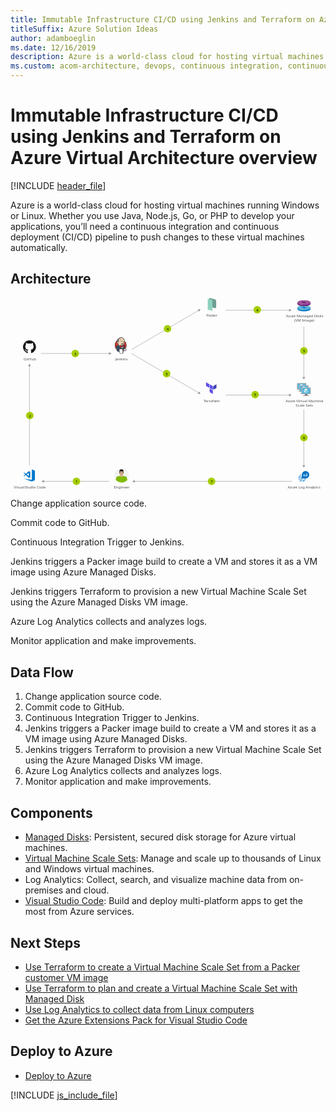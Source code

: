 ```yaml
---
title: Immutable Infrastructure CI/CD using Jenkins and Terraform on Azure Virtual Architecture overview
titleSuffix: Azure Solution Ideas
author: adamboeglin
ms.date: 12/16/2019
description: Azure is a world-class cloud for hosting virtual machines running Windows or Linux. Whether you use Java, Node.js, Go, or PHP to develop your applications, you’ll need a continuous integration and continuous deployment (CI/CD) pipeline to push changes to these virtual machines automatically.
ms.custom: acom-architecture, devops, continuous integration, continuous delivery, CI/CD, continuous deployment, devops, interactive-diagram, is-deployable, 'https://azure.microsoft.com/solutions/architecture/immutable-infrastructure-cicd-using-jenkins-and-terraform-on-azure-virtual-architecture-overview/'
---
```

# Immutable Infrastructure CI/CD using Jenkins and Terraform on Azure Virtual Architecture overview

[!INCLUDE [header_file](../header.md)]

Azure is a world-class cloud for hosting virtual machines running Windows or Linux. Whether you use Java, Node.js, Go, or PHP to develop your applications, you’ll need a continuous integration and continuous deployment (CI/CD) pipeline to push changes to these virtual machines automatically.

## Architecture

<svg class="architecture-diagram" aria-labelledby="immutable-infrastructure-cicd-using-jenkins-and-terraform-on-azure-virtual-architecture-overview" height="718.149" viewbox="0 0 1180 718.149"  xmlns="http://www.w3.org/2000/svg">
    <path fill="#5c4ee5" d="M744.517 336.76l-12.027-6.842v-13.686l12.027 6.843v13.685zM758.061 344.357l-12.027-6.843v-13.686l12.027 6.843v13.686zM758.061 360.042l-12.027-6.842v-13.686l12.027 6.843v13.685z"/>
    <path fill="#4040b2" d="M771.478 323.828l-12.027 6.843v13.686l12.027-6.843v-13.686z"/>
    <path d="M765.213 38.123l-20.55-5.257V0l20.374 5.212a7.339 7.339 0 015.52 7.11v21.651a4.283 4.283 0 01-5.344 4.15z" fill="#6c9e91"/>
    <path fill="#8ed1bf" d="M756.462 48.493l-17.56-4.661V3.17l17.56 4.661v40.662z"/>
    <path d="M1095.669 344.207h-9.435c1.134 4-.389 4.577-7.061 4.577v2.1h22.687v-2.1c-6.672 0-7.326-.572-6.191-4.577" fill="#7a7a7a"/>
    <path d="M1105.769 318.853h-30.716a1.962 1.962 0 00-1.886 1.976v21.42a1.952 1.952 0 001.886 1.959h30.716a2.144 2.144 0 002.1-1.959v-21.42a2.152 2.152 0 00-2.1-1.976" fill="#a0a1a2"/>
    <path d="M1105.791 318.855h-30.739a1.962 1.962 0 00-1.886 1.976v21.419a1.952 1.952 0 001.886 1.96h.731z" fill="#fff" opacity=".2" style="isolation:isolate"/>
    <path fill="#56b5db" d="M1105.157 321.524v20.014h-29.36v-20.014h29.36z"/>
    <path fill="#59b4d9" d="M1075.797 341.538h.04v-20.014l26.843-.04h.001l-26.884.04v20.014z"/>
    <path fill="#a0a1a2" d="M1079.173 348.783h22.687v2.096h-22.687z"/>
    <g fill="#fff">
        <path d="M1090 330.752a.193.193 0 01-.093-.026l-6.118-3.532a.188.188 0 01-.092-.161.185.185 0 01.092-.16l6.081-3.509a.186.186 0 01.183 0l6.12 3.533a.186.186 0 010 .32l-6.079 3.508a.187.187 0 01-.094.026"/>
        <path d="M1089.122 339.336a.175.175 0 01-.093-.025l-6.1-3.52a.181.181 0 01-.095-.161v-7.064a.188.188 0 01.281-.161l6.1 3.519a.194.194 0 01.09.162v7.064a.189.189 0 01-.09.161.2.2 0 01-.092.025" opacity=".7" style="isolation:isolate"/>
        <path d="M1090.849 339.336a.2.2 0 01-.1-.025.188.188 0 01-.09-.161v-7.02a.192.192 0 01.09-.161l6.1-3.519a.181.181 0 01.183 0 .183.183 0 01.094.16v7.019a.182.182 0 01-.094.161l-6.1 3.52a.164.164 0 01-.09.025" opacity=".4" style="isolation:isolate"/>
    </g>
    <path d="M1103.976 352.513h-9.435c1.134 4-.389 4.577-7.061 4.577v2.1h22.687v-2.1c-6.672 0-7.326-.572-6.191-4.577" fill="#7a7a7a"/>
    <path d="M1114.076 327.16h-30.716a1.962 1.962 0 00-1.886 1.976v21.42a1.952 1.952 0 001.886 1.959h30.716a2.144 2.144 0 002.1-1.959v-21.42a2.152 2.152 0 00-2.1-1.976" fill="#a0a1a2"/>
    <path d="M1114.1 327.162h-30.739a1.962 1.962 0 00-1.886 1.976v21.419a1.952 1.952 0 001.886 1.96h.731z" fill="#fff" opacity=".2" style="isolation:isolate"/>
    <path fill="#56b5db" d="M1113.464 329.83v20.015h-29.36V329.83h29.36z"/>
    <path fill="#59b4d9" d="M1084.104 349.845h.04v-20.014l26.842-.04h.002l-26.884.04v20.014z"/>
    <path fill="#a0a1a2" d="M1087.48 357.089h22.687v2.096h-22.687z"/>
    <g fill="#fff">
        <path d="M1098.308 339.059a.193.193 0 01-.093-.026l-6.115-3.533a.188.188 0 01-.092-.161.185.185 0 01.092-.16l6.081-3.509a.186.186 0 01.183 0l6.12 3.533a.186.186 0 010 .32l-6.079 3.508a.187.187 0 01-.094.026"/>
        <path d="M1097.429 347.643a.175.175 0 01-.093-.025l-6.1-3.52a.181.181 0 01-.095-.161v-7.064a.188.188 0 01.281-.161l6.1 3.519a.194.194 0 01.09.162v7.064a.189.189 0 01-.09.161.2.2 0 01-.092.025" opacity=".7" style="isolation:isolate"/>
        <path d="M1099.156 347.643a.2.2 0 01-.1-.025.188.188 0 01-.09-.161v-7.02a.192.192 0 01.09-.161l6.1-3.519a.181.181 0 01.183 0 .183.183 0 01.094.16v7.019a.182.182 0 01-.094.161l-6.1 3.52a.164.164 0 01-.09.025" opacity=".4" style="isolation:isolate"/>
    </g>
    <path d="M1112.283 360.82h-9.435c1.134 4-.389 4.577-7.061 4.577v2.1h22.687v-2.1c-6.672 0-7.326-.572-6.191-4.577" fill="#7a7a7a"/>
    <path d="M1122.383 335.467h-30.716a1.962 1.962 0 00-1.886 1.976v21.42a1.952 1.952 0 001.886 1.959h30.716a2.144 2.144 0 002.1-1.959v-21.42a2.152 2.152 0 00-2.1-1.976" fill="#a0a1a2"/>
    <path d="M1122.4 335.469h-30.739a1.962 1.962 0 00-1.886 1.976v21.419a1.952 1.952 0 001.886 1.96h.731z" fill="#fff" opacity=".2" style="isolation:isolate"/>
    <path fill="#56b5db" d="M1121.771 338.137v20.015h-29.361v-20.015h29.361z"/>
    <path fill="#59b4d9" d="M1092.41 358.152h.041v-20.014l26.842-.04h.002l-26.885.04v20.014z"/>
    <path fill="#a0a1a2" d="M1095.786 365.396h22.687v2.096h-22.687z"/>
    <g fill="#fff">
        <path d="M1106.615 347.366a.193.193 0 01-.093-.026l-6.118-3.532a.188.188 0 01-.092-.161.185.185 0 01.092-.16l6.081-3.509a.186.186 0 01.183 0l6.12 3.533a.186.186 0 010 .32l-6.079 3.508a.187.187 0 01-.094.026"/>
        <path d="M1105.736 355.95a.175.175 0 01-.093-.025l-6.1-3.52a.181.181 0 01-.095-.161v-7.064a.188.188 0 01.281-.161l6.1 3.519a.194.194 0 01.09.162v7.064a.189.189 0 01-.09.161.2.2 0 01-.092.025" opacity=".7" style="isolation:isolate"/>
        <path d="M1107.463 355.95a.2.2 0 01-.1-.025.188.188 0 01-.09-.161v-7.02a.192.192 0 01.09-.161l6.1-3.519a.181.181 0 01.183 0 .183.183 0 01.094.16v7.019a.182.182 0 01-.094.161l-6.1 3.52a.164.164 0 01-.09.025" opacity=".4" style="isolation:isolate"/>
    </g>
    <text fill="#525252" font-family="SegoeUI, Segoe UI" font-size="14" transform="translate(392.56 233.426)">
        Jenkins
    </text>
    <text fill="#525252" font-family="SegoeUI, Segoe UI" font-size="14" transform="translate(1030.716 390.635)">
        Azu<tspan letter-spacing="-.013em" x="23.283" y="0">r</tspan><tspan x="27.966" y="0">e Vi</tspan><tspan letter-spacing=".029em" x="51.208" y="0">r</tspan><tspan x="56.479" y="0">tual Machine</tspan><tspan x="37.598" y="16.8">Scale Sets</tspan>
    </text>
    <text fill="#525252" font-family="SegoeUI, Segoe UI" font-size="14" transform="translate(723.564 390.635)">
        <tspan letter-spacing="-.103em">T</tspan><tspan x="5.893" y="0">errafo</tspan><tspan letter-spacing="-.002em" x="42.656" y="0">r</tspan><tspan x="47.496" y="0">m</tspan>
    </text>
    <text fill="#525252" font-family="SegoeUI, Segoe UI" font-size="14" transform="translate(1032.046 73.193)">
        Azu<tspan letter-spacing="-.013em" x="23.283" y="0">r</tspan><tspan x="27.966" y="0">e Managed Disks</tspan><tspan x="30.765" y="16.8">(VM Image)</tspan>
    </text>
    <text fill="#525252" font-family="SegoeUI, Segoe UI" font-size="14" transform="translate(733.418 70.193)">
        <tspan letter-spacing="-.032em">P</tspan><tspan x="7.39" y="0">ac</tspan><tspan letter-spacing="-.02em" x="20.979" y="0">k</tspan><tspan x="27.658" y="0">er</tspan>
    </text>
    <text fill="#525252" font-family="SegoeUI, Segoe UI" font-size="14" transform="translate(49.186 233.426)">
        GitHub
    </text>
    <text fill="#525252" font-family="SegoeUI, Segoe UI" font-size="14" transform="translate(387.493 713.645)">
        Engineer
    </text>
    <text fill="#525252" font-family="SegoeUI, Segoe UI" font-size="14" transform="translate(1038.441 713.645)">
        Azu<tspan letter-spacing="-.013em" x="23.283" y="0">r</tspan><tspan x="27.966" y="0">e Log Anal</tspan><tspan letter-spacing=".003em" x="93.461" y="0">y</tspan><tspan x="100.276" y="0">tics</tspan>
    </text>
    <path fill="none" stroke="#969696" stroke-miterlimit="10" stroke-width="1.5" d="M71.103 254.119v373.516"/>
    <path fill="#969696" d="M65.867 255.651l5.236-9.067 5.235 9.067H65.867z"/>
    <path fill="none" stroke="#969696" stroke-miterlimit="10" stroke-width="1.5" d="M1098.851 628.135V417.829"/>
    <path fill="#969696" d="M1104.086 626.603l-5.235 9.067-5.236-9.067h10.471z"/>
    <g>
        <path fill="none" stroke="#969696" stroke-miterlimit="10" stroke-width="1.5" d="M1098.851 298.464V107.158"/>
        <path fill="#969696" d="M1104.086 296.932l-5.235 9.067-5.236-9.067h10.471z"/>
    </g>
    <g>
        <path fill="none" stroke="#969696" stroke-miterlimit="10" stroke-width="1.5" d="M123.754 687.123h246.48"/>
        <path fill="#969696" d="M125.286 692.359l-9.067-5.236 9.067-5.235v10.471z"/>
    </g>
    <g>
        <path fill="none" stroke="#969696" stroke-miterlimit="10" stroke-width="1.5" d="M370.734 208.311h-256.48"/>
        <path fill="#969696" d="M369.202 203.075l9.067 5.236-9.067 5.236v-10.472z"/>
    </g>
    <g>
        <path fill="none" stroke="#969696" stroke-miterlimit="10" stroke-width="1.5" d="M705.311 355.85L453.099 208.311"/>
        <path fill="#969696" d="M706.632 350.557l5.183 9.097-10.47-.059 5.287-9.038z"/>
    </g>
    <g>
        <path fill="none" stroke="#969696" stroke-miterlimit="10" stroke-width="1.5" d="M705.311 46.445L453.099 193.983"/>
        <path fill="#969696" d="M701.345 42.699l10.47-.059-5.183 9.098-5.287-9.039z"/>
    </g>
    <g>
        <path fill="none" stroke="#969696" stroke-miterlimit="10" stroke-width="1.5" d="M1044.937 46.207H806.212"/>
        <path fill="#969696" d="M1043.405 40.971l9.067 5.236-9.067 5.236V40.971z"/>
    </g>
    <g>
        <path fill="none" stroke="#969696" stroke-miterlimit="10" stroke-width="1.5" d="M1044.937 364.156H806.212"/>
        <path fill="#969696" d="M1043.405 358.921l9.067 5.235-9.067 5.236v-10.471z"/>
    </g>
    <g>
        <path fill="none" stroke="#969696" stroke-miterlimit="10" stroke-width="1.5" d="M463.682 687.123h590.824"/>
        <path fill="#969696" d="M465.213 692.359l-9.066-5.236 9.066-5.235v10.471z"/>
    </g>
    <a class="architecture-tooltip-trigger" href="#">
        <circle cx="246.994" cy="687.123" fill="#a5ce00" r="14"/>
        <text font-family="SegoeUI, Segoe UI" font-size="14" transform="translate(243.411 693.176)">
            1
        </text>
    </a>
    <a class="architecture-tooltip-trigger" href="#">
        <circle cx="753.094" cy="687.123" fill="#a5ce00" r="14"/>
        <text font-family="SegoeUI, Segoe UI" font-size="14" transform="translate(749.511 693.176)">
            7
        </text>
    </a>
    <a class="architecture-tooltip-trigger" href="#">
        <circle cx="1099.018" cy="523.599" fill="#a5ce00" r="14"/>
        <text font-family="SegoeUI, Segoe UI" font-size="14" transform="translate(1095.434 529.651)">
            6
        </text>
    </a>
    <a class="architecture-tooltip-trigger" href="#">
        <circle cx="916.339" cy="362.517" fill="#a5ce00" r="14"/>
        <text font-family="SegoeUI, Segoe UI" font-size="14" transform="translate(912.755 368.569)">
            5
        </text>
    </a>
    <a class="architecture-tooltip-trigger" href="#">
        <circle cx="584.722" cy="284.111" fill="#a5ce00" r="14"/>
        <text font-family="SegoeUI, Segoe UI" font-size="14" transform="translate(581.139 290.163)">
            5
        </text>
    </a>
    <a class="architecture-tooltip-trigger" href="#">
        <circle cx="1099.018" cy="198.517" fill="#a5ce00" r="14"/>
        <text font-family="SegoeUI, Segoe UI" font-size="14" transform="translate(1095.434 204.569)">
            5
        </text>
    </a>
    <a class="architecture-tooltip-trigger" href="#">
        <circle cx="924.339" cy="44.517" fill="#a5ce00" r="14"/>
        <text font-family="SegoeUI, Segoe UI" font-size="14" transform="translate(920.755 50.569)">
            4
        </text>
    </a>
    <a class="architecture-tooltip-trigger" href="#">
        <circle cx="588.222" cy="115.619" fill="#a5ce00" r="14"/>
        <text font-family="SegoeUI, Segoe UI" font-size="14" transform="translate(584.638 121.671)">
            4
        </text>
    </a>
    <a class="architecture-tooltip-trigger" href="#">
        <circle cx="72.367" cy="440.877" fill="#a5ce00" r="14"/>
        <text font-family="SegoeUI, Segoe UI" font-size="14" transform="translate(68.784 446.93)">
            2
        </text>
    </a>
    <a class="architecture-tooltip-trigger" href="#">
        <circle cx="242.494" cy="208.311" fill="#a5ce00" r="14"/>
        <text font-family="SegoeUI, Segoe UI" font-size="14" transform="translate(238.911 214.364)">
            3
        </text>
    </a>
    <text fill="#525252" font-family="SegoeUI, Segoe UI" font-size="14" transform="translate(13.071 713.645)">
        Visual <tspan letter-spacing="-.032em" x="40.298" y="0">S</tspan><tspan x="47.284" y="0">tudio Code</tspan>
    </text>
    <g fill="#007acd">
        <path d="M79.952 642.27v39.141l-31.125-4.434 31.125 10.659 11.559-4.776v-35.617l-11.559-4.973z"/>
        <path d="M51.186 668.712l6.433-4.824 10.6 10.335L74 671.835v-20.366l-5.78-2.487-10.55 10.286-6.484-4.775-2.359.824 6.448 6.285-6.448 6.285zm17.036-12.774v11.1l-7.469-5.5z"/>
    </g>
    <g fill="#181616">
        <path d="M71.1 159.025a24.322 24.322 0 00-7.688 47.4c1.215.225 1.662-.528 1.662-1.17 0-.58-.022-2.5-.033-4.528-6.766 1.471-8.193-2.869-8.193-2.869-1.106-2.811-2.7-3.558-2.7-3.558-2.207-1.509.166-1.478.166-1.478a5.112 5.112 0 013.728 2.506c2.169 3.718 5.689 2.643 7.077 2.021a5.179 5.179 0 011.544-3.252c-5.4-.615-11.08-2.7-11.08-12.019a9.412 9.412 0 012.506-6.528 8.738 8.738 0 01.236-6.436s2.042-.653 6.689 2.493a23.061 23.061 0 0112.18 0c4.642-3.146 6.681-2.493 6.681-2.493a8.729 8.729 0 01.239 6.436 9.393 9.393 0 012.5 6.528c0 9.341-5.689 11.4-11.1 12a5.813 5.813 0 011.649 4.5c0 3.254-.028 5.873-.028 6.674 0 .647.438 1.406 1.67 1.167a24.323 24.323 0 00-7.7-47.393z" fill-rule="evenodd"/>
        <path d="M55.994 193.942c-.053.121-.244.157-.417.074s-.275-.244-.218-.365.243-.159.419-.076.277.246.216.367zm-.3-.222M56.979 195.041c-.116.107-.343.057-.5-.112a.372.372 0 01-.071-.505c.12-.107.339-.057.5.112s.19.4.069.505zm-.232-.249M57.938 196.441c-.149.1-.393.007-.544-.21s-.149-.476 0-.58.391-.01.544.2.149.479 0 .585zm0 0M59.252 197.795c-.133.147-.417.107-.625-.093a.468.468 0 01-.138-.621c.135-.147.421-.106.63.093s.275.476.133.621zm0 0M61.064 198.58c-.059.19-.332.277-.608.2s-.455-.306-.4-.5.332-.282.609-.2.455.3.4.5zm0 0M63.054 198.726c.007.2-.227.367-.516.37s-.526-.156-.529-.353.228-.367.519-.372.526.156.526.355zm0 0M64.906 198.411c.035.2-.166.4-.453.45s-.544-.069-.58-.263.17-.4.451-.453.545.068.582.267zm0 0"/>
    </g>
    <g>
        <path d="M443.177 664.911a27.034 27.034 0 11-27-26.994 27.024 27.024 0 0127 26.994z" fill="#f2f2f2"/>
        <path d="M415.955 691.989a27.7 27.7 0 01-13.916-3.957v-1.445l-.076-1.369-.152-2.739-.233-5.017-.227-4.335v-.3l3.5-.227.757-.076 10.039-.688.305-.076h.151v20.231z" fill="#7fba00"/>
        <path fill="#7fba00" d="M402.191 677.311l-1.672-8.443 14.672-2.965 1.677 8.443-14.677 2.965z"/>
        <path d="M430.706 672.825v.227l-.226 4.411-.3 6.462-.159 2.436v1.824a26.758 26.758 0 01-13.838 3.805h-.226v-20.232h.151l.226.076 10.117.688.687.076z" fill="#7fba00"/>
        <path d="M431.086 687.5c-.3-1.218-.605-2.436-.908-3.578a215.77 215.77 0 00-1.982-6.84l-.074-.076a1.091 1.091 0 00-.151-.461 59.025 59.025 0 00-.682-2.505 4.724 4.724 0 01-.151-1.445 3.713 3.713 0 012.506-2.89 4.6 4.6 0 011.746-.076 3.581 3.581 0 012.588 2.505c.228.763.531 1.6.764 2.511.074.152.074.227.151.379.605 2.133 1.369 4.562 2.052 7.15a25.983 25.983 0 01-5.859 5.326z" fill="#7fba00"/>
        <path fill="#7fba00" d="M429.793 677.311l-14.602-2.965 1.677-8.443 14.672 2.965-1.747 8.443z"/>
        <path d="M437.63 681.413a7.148 7.148 0 01-.687.764 25.983 25.983 0 01-5.857 5.326c-.226.152-.38.227-.605.379-.151-.454-.3-.991-.462-1.521-.908-3.117-1.975-6.923-2.731-9.352a.281.281 0 00-.077-.233c-.308-1.06-.536-1.975-.687-2.505l.764-.227 3.419-.991 3.27-.915.839-.227a2.982 2.982 0 00.151.688c.151.53.38 1.212.608 1.9.535 1.973 1.291 4.485 2.055 6.914z" fill="#7fba00"/>
        <path d="M426.372 673.279a4.337 4.337 0 104.183-4.411 4.333 4.333 0 00-4.183 4.411zM404.7 674.27c-.3.681-.606 1.521-.909 2.429 0 .152-.076.227-.076.309-.076.076-.076.152-.076.3-.612 1.521-1.218 3.269-1.824 5.168-.461 1.445-.991 2.89-1.445 4.411a27.02 27.02 0 01-5.629-5.4c.757-2.436 1.6-4.644 2.278-6.544a4.834 4.834 0 01.151-.53c.309-.915.612-1.672.839-2.436a3.461 3.461 0 014.487-2.2 3.7 3.7 0 012.36 2.814 4.22 4.22 0 01-.156 1.679z" fill="#7fba00"/>
        <path d="M405.46 674.5a.278.278 0 00-.076.227c-.227.53-.454 1.218-.764 2.127-.681 2.209-1.748 5.4-2.657 8.368-.309.763-.537 1.521-.763 2.284-.3-.233-.53-.385-.833-.612a27.02 27.02 0 01-5.629-5.4c-.152-.233-.3-.461-.461-.688 1.142-3.647 2.436-7.377 2.89-8.9a.278.278 0 00.076-.227l.763.3 3.344 1.142 3.345 1.142z" fill="#7fba00"/>
        <path d="M405.611 672.749a4.317 4.317 0 11-4.714-3.881 4.339 4.339 0 014.714 3.881z" fill="#7fba00"/>
        <path d="M415.575 670.843c-2.815 0-5.1-1.748-5.1-4.563v-3.647h10.192v3.647c.002 2.82-2.278 4.563-5.092 4.563z" fill="#d8b195"/>
        <path d="M415.575 643.848c-4.563 0-7.838 4.87-7.989 10.953a1.1 1.1 0 01.152-.459c.536-1.6 3.124-.91 2.511.687a10.149 10.149 0 00-.833 2.967 8.025 8.025 0 00.152 1.9 1.256 1.256 0 01.984 1.3v2.662a7.7 7.7 0 002.512 1.672 3.917 3.917 0 005.017 0 7.411 7.411 0 002.588-1.749v-3.116a1.229 1.229 0 01.99-1.218v-2.359c0-.151-.151-.454 0-.151-.687-1.369 1.067-2.588 1.975-1.672-.001-6.319-2.204-11.417-8.059-11.417z" fill="#b8977c"/>
        <path d="M423.633 654.878c0 6.386-3.421 10.722-8.058 10.722s-7.989-4.337-7.989-10.722c0-6.316 3.351-11.41 7.989-11.41 5.855.001 8.058 5.094 8.058 11.41z" fill="#d8b195"/>
        <path d="M408.35 653.432h-1.067a.85.85 0 00-.757.91v3.193c0 .536.3.916.757.916h.764zM422.8 653.432h1.062a.85.85 0 01.762.91v3.193c0 .536-.3.916-.762.916h-.762z" fill="#d8b195"/>
        <path d="M412.149 655.181a.609.609 0 100-1.218.613.613 0 100 1.218zM419.222 655.258a.6.6 0 00.613-.608.734.734 0 00-.687-.61.652.652 0 00-.608.61.581.581 0 00.682.608z"/>
        <path d="M410.861 662.331h9.428c-1.141 2.277-2.813 3.647-4.714 3.647s-3.575-1.37-4.714-3.647z" fill="#d8b195"/>
        <path d="M417.247 658.374a.59.59 0 01-.613.531c-.074 0-.151.151-.377.308a.964.964 0 01-.682.305 1.144 1.144 0 01-.687-.305c-.152-.156-.3-.308-.38-.308a.587.587 0 01-.606-.531v-.074h3.345z" fill="#b8977c"/>
        <path d="M415.575 653.66v4.64H413.9c0-.151.152-.3.227-.38a2.111 2.111 0 00.606-1.369l.075-2.588c.003-.606.616-.303.767-.303z" fill="#e6ccb9"/>
        <path d="M423.784 650.316v6.917h-.684l-.377-8.286-2.285.3a40.435 40.435 0 01-9.579 0l-2.209-.3-.454 8.209h-.688v-6.84c0-4.108 2.814-7.453 6.317-7.453h3.649c3.497 0 6.31 3.345 6.31 7.453z"/>
        <path d="M421.507 656.171a1.317 1.317 0 01-1.218.759h-1.749a1.962 1.962 0 01-1.672-1.3 5.424 5.424 0 01-.308-1.672v-.303c.074-.151.156-.228.233-.38a1.826 1.826 0 011.136-.385h1.98a2.684 2.684 0 011.446.385 1.341 1.341 0 01.377.608v.074a10.935 10.935 0 01-.074 1.6v.151a4.008 4.008 0 01-.151.463zm.3-2.208v-.074a1.04 1.04 0 00-.38-.682c-.226-.31-1.067-.385-1.521-.385h-1.98a1.643 1.643 0 00-1.213.385 1.1 1.1 0 00-.308.605v.151a4.2 4.2 0 00.385 1.749 2.056 2.056 0 001.75 1.288 6.627 6.627 0 001.749 0 1.466 1.466 0 001.218-.605 2.2 2.2 0 00.3-.839v-.077a5.01 5.01 0 00.003-1.516zM414.357 655.635a1.968 1.968 0 01-1.672 1.3h-1.672c-.688-.077-.991-.228-1.218-.608a1.308 1.308 0 01-.227-.762 10.715 10.715 0 01-.076-1.6v-.074a.565.565 0 01.152-.3.408.408 0 01.227-.305 2.662 2.662 0 011.445-.385h1.975a1.68 1.68 0 011.142.385c.076.151.152.228.227.38v.3a5.581 5.581 0 01-.303 1.669zm.454-1.823a.781.781 0 00-.3-.605 1.646 1.646 0 00-1.218-.385h-1.975c-.454 0-1.294.074-1.521.385l-.3.3a.686.686 0 00-.076.38v.074a11.246 11.246 0 000 1.6 1.778 1.778 0 00.3.839 1.454 1.454 0 001.218.605 6.64 6.64 0 001.748 0 1.974 1.974 0 001.748-1.293 4.293 4.293 0 00.378-1.749z"/>
        <path d="M421.733 652.9a2.166 2.166 0 00-1.444-.3 21.9 21.9 0 00-2.285-.074c-.682.074-1.21.074-1.444.454a1.223 1.223 0 00-.3.536v-.077h-1.3v.077a3.627 3.627 0 00-.227-.536c-.3-.38-.833-.38-1.521-.454a22.55 22.55 0 00-2.278.074 2.163 2.163 0 00-1.445.3 2.019 2.019 0 00-.461.992c0 .074.537.074.537 0a1.153 1.153 0 01.3-.608 1.993 1.993 0 011.294-.308 9.825 9.825 0 012.127 0 1.551 1.551 0 011.142.308 1.141 1.141 0 01.227.531h1.9a1.133 1.133 0 01.233-.531 1.659 1.659 0 011.136-.308 9.867 9.867 0 012.131 0 2.019 2.019 0 011.3.308.937.937 0 01.3.608c0 .074.531 0 .531 0a2.015 2.015 0 00-.453-.992z"/>
        <path d="M415.65 662.482a11.794 11.794 0 01-2.662-.38c-.227 0-.3-.233-.3-.459.076-.151.3-.3.454-.228a10.864 10.864 0 004.942 0c.233-.074.459.077.459.228a.337.337 0 01-.3.459 11.23 11.23 0 01-2.593.38z" fill="#a71e22"/>
    </g>
    <g>
        <ellipse cx="1099.433" cy="41.6" fill="#0072c6" rx="24.727" ry="8.987"/>
        <path fill="#0072c6" d="M1074.706 36.927h49.485v5.097h-49.485z"/>
        <ellipse cx="1099.433" cy="36.927" fill="#59b4d9" rx="24.727" ry="8.987"/>
        <ellipse cx="1099.433" cy="36.378" fill="#0072c6" rx="7.775" ry="2.333"/>
        <path d="M1094.382 38.15l-13.724 4.625a44.11 44.11 0 0013.991 2.97l3.792-7.035s.011.19-4.059-.56zM1101 34.092l3.426-5.975s9.093.756 12.825 2.577l-12.051 4.118a25.761 25.761 0 00-4.2-.72z" fill="#6dbadb"/>
        <g>
            <ellipse cx="1099.433" cy="22.248" fill="#68217a" rx="24.727" ry="8.987"/>
            <path fill="#68217a" d="M1074.706 17.575h49.485v5.097h-49.485z"/>
            <ellipse cx="1099.433" cy="17.575" fill="#9b4f96" rx="24.727" ry="8.987"/>
            <ellipse cx="1099.433" cy="17.026" fill="#68217a" rx="7.775" ry="2.333"/>
            <path d="M1094.382 18.8l-13.724 4.625a44.11 44.11 0 0013.991 2.97l3.792-7.035s.011.192-4.059-.56zM1101 14.74l3.426-5.975s9.093.756 12.825 2.577L1105.2 15.46a25.761 25.761 0 00-4.2-.72z" fill="#a3669f"/>
        </g>
    </g>
    <path d="M1083.571 672.414h2.646v-2.646h-2.646zm0-7.938h2.646v-2.382a18.172 18.172 0 00-2.646 1.72zm3.969 15.877h2.646v-2.646h-2.646zm0 7.938h2.646v-2.646h-2.646zm0-11.908h2.646v-2.646h-2.646zm0 7.938h2.646v-2.646h-2.646zm-3.969-3.969h2.646v-2.646h-2.646zm0 3.969h2.646v-2.646h-2.646zm-3.969-7.938h2.646v-2.646h-2.648zm0 3.969h2.646v-2.646h-2.648zm0-7.938h2.646v-2.646h-2.648zm.265-3.969h2.382V665.8h-.662a18.172 18.172 0 00-1.72 2.645zm3.7 17.862a18.172 18.172 0 002.646 1.72v-2.382h-2.646zm0-17.862h2.646V665.8h-2.646zm19.846 15.877h.662a18.172 18.172 0 001.72-2.646h-2.382zm-3.969-3.969h2.646v-2.646h-2.646zm0 7.674a18.172 18.172 0 002.646-1.72v-.662h-2.646zm0-3.7h2.646v-2.646h-2.646zm-11.908-11.908h2.646v-2.646h-2.646zM1105.4 648.6a13.891 13.891 0 00-13.892 13.892v13.892h13.892a13.892 13.892 0 000-27.785zm-4.631 19.846h-2.646v-7.938h2.646zm5.292 0h-2.646v-5.292h2.646zm5.292 0h-2.646v-10.585h2.646zm-7.938 11.908h2.646v-2.646h-2.646zm-15.877-15.877h2.646v-2.647h-2.646zm7.938 19.846h2.646v-2.646h-2.646zm-3.969 0h2.646v-2.646h-2.646zm0-3.969h2.646v-2.646h-2.646zm3.969 7.938h2.646v-2.646h-2.646z" fill="#0072c6"/>
    <g>
        <path d="M434.076 177.635a21.4 21.4 0 11-21.391-21.88 21.639 21.639 0 0121.391 21.88" fill="#d33833"/>
        <path d="M392.166 183.054s-1.549-22.817 19.476-23.469l-1.467-2.445-11.408 3.83-3.26 3.748-2.852 5.46-1.63 6.356.489 4.237" fill="#ef3d3a"/>
        <path d="M398.034 162.709a21.4 21.4 0 00-6.075 15.008 21.4 21.4 0 006.075 15.006 20.419 20.419 0 0014.65 6.208 20.419 20.419 0 0014.651-6.208 21.4 21.4 0 006.076-15.006 21.4 21.4 0 00-6.076-15.008 20.424 20.424 0 00-14.651-6.208 20.424 20.424 0 00-14.65 6.208zm-.95 30.943a22.73 22.73 0 01-6.454-15.935 22.73 22.73 0 016.454-15.936 21.751 21.751 0 0115.6-6.608 21.749 21.749 0 0115.6 6.608 22.728 22.728 0 016.455 15.936 22.726 22.726 0 01-6.455 15.935 21.754 21.754 0 01-15.6 6.609 21.755 21.755 0 01-15.6-6.609" fill="#231f20"/>
        <path d="M421.69 177.756l-3.26.489-4.4.489-2.852.081-2.77-.081-2.119-.652-1.874-2.037-1.467-4.156-.326-.9-1.956-.652-1.141-1.874-.815-2.689.9-2.363 2.119-.733 1.711.815.815 1.793.978-.163.326-.407-.326-1.874-.082-2.363.489-3.259-.019-1.862 1.486-2.375 2.608-1.874 4.563-1.956 5.052.733 4.4 3.178 2.037 3.259 1.3 2.363.326 5.867-.978 5.052-1.793 4.482-1.711 2.363" fill="#f0d6b7"/>
        <path d="M418.919 191.854l-11.653.489v1.957l.978 6.845-.489.571-8.149-2.771-.571-.978-.815-9.208-1.874-5.541-.408-1.3 6.519-4.482 2.037-.815 1.793 2.2 1.548 1.385 1.793.57.815.244.978 4.237.733.9 1.874-.652-1.3 2.526 7.09 3.341-.9.489" fill="#335061"/>
        <path d="M399.606 163.414l2.119-.733 1.711.815.815 1.793.978-.163.244-.978-.489-1.874.489-4.482-.408-2.445 1.467-1.711 3.178-2.526-.9-1.222-4.482 2.2-1.874 1.467-1.059 2.282-1.63 2.2-.489 2.608.326 2.771" fill="#6d6b6d"/>
        <path d="M402.947 155.754s1.222-3.015 6.112-4.482.244-1.06.244-1.06l-5.3 2.037-2.037 2.037-.9 1.63 1.874-.163M400.5 162.844s-1.711-5.7 4.808-6.519l-.244-.978-4.482 1.06-1.3 4.237.326 2.771.9-.57" fill="#dcd9d8"/>
        <path d="M403.11 170.422l1.067-1.034a.687.687 0 01.563.626c.081.571.326 5.7 3.83 8.475.32.253-2.607-.408-2.607-.408l-2.608-4.074M418.1 168.874s.19-2.47.855-2.28a.916.916 0 01.665.855s-1.615 1.045-1.52 1.425M424.867 159.829s-1.343.284-1.467 1.467 1.467.244 1.711.163M415.007 159.91s-1.793.244-1.793 1.385 2.037 1.06 2.608.571M403.925 165.207s-3.1-1.874-3.423-.081-1.06 3.1.489 4.971l-1.059-.326-.978-2.526-.326-2.445 1.874-1.956 2.119.163 1.222.978.081 1.222M405.391 160.073s1.385-7.171 8.393-8.556c5.77-1.14 8.8.244 9.942 1.548 0 0-5.134-6.111-10.023-4.237s-8.475 5.3-8.393 7.5a35.812 35.812 0 01.081 3.749M424.3 153.88s-2.363-.081-2.445 2.037a1.62 1.62 0 00.163.652s1.875-2.119 3.015-.978" fill="#f7e4cd"/>
        <path d="M413.949 156.79s-.407-3.252-3.18-1.361c-1.793 1.222-1.63 2.934-1.3 3.259s.237.983.485.532.166-1.917 1.063-2.325 2.366-.863 2.935-.105" fill="#f7e4cd"/>
        <path d="M406.288 178.816l-7.66 3.423s3.178 12.631 1.548 16.542l-1.141-.407-.081-4.808-2.118-9.127-.9-2.526 7.986-5.378 2.363 2.281M407.076 185.8l1.087 1.326v4.889h-1.3s-.163-3.423-.163-3.83.163-1.874.163-1.874M407.1 192.75l-3.667.163 1.06.733 2.607.407" fill="#49728b"/>
        <path d="M419.652 191.935l3.015-.081.733 7.5-3.1.407-.652-7.823" fill="#335061"/>
        <path d="M420.467 191.935l4.563-.244s1.874-4.726 1.874-4.971 1.63-6.845 1.63-6.845l-3.667-3.83-.733-.652-1.956 1.956v7.578l-1.711 7.008" fill="#335061"/>
        <path d="M422.5 191.365l-2.852.57.407 2.282c1.059.489 2.852-.815 2.852-.815M422.586 177.1l5.7 4.237.163-1.956-4.319-3.993-1.548 1.711" fill="#49728b"/>
        <path d="M409.931 207.989l-1.687-6.846-.839-5.051-.139-3.749 7.636-.406h4.751l-.432 8.557.733 6.6-.081 1.222-6.193.489-3.749-.815" fill="#fff"/>
        <path d="M418.593 191.854s-.407 8.475.815 14.5a15.568 15.568 0 01-6.03 1.956l6.845-.244.815-.489-.978-13.364-.244-2.852" fill="#dcd9d8"/>
        <path d="M423.539 198.7l3.178-.9 6.03-.326.9-2.771-1.63-4.808-1.874-.244-2.608.815-2.5 1.222-1.328-.244-1.035.407" fill="#fff"/>
        <path d="M423.482 197.069a11.933 11.933 0 012.445-.9l-.9-4.482 1.059-.407s.733 4.237.733 4.726c0 0 4.563.244 4.971.244a7.4 7.4 0 00.733-3.83l.9 2.608.081 1.467-1.3 1.956-1.467.326-2.445-.081-.815-1.059-2.852.407-.9.326" fill="#dcd9d8"/>
        <path d="M420.28 191.284l-1.793-4.563-1.874-2.689s.407-1.141.978-1.141h1.874l1.793.652-.163 3.015-.815 4.726" fill="#fff"/>
        <path d="M420.63 189.735s-2.282-4.4-2.282-5.052c0 0 .407-.978.978-.733s1.793.9 1.793.9v-1.55l-2.771-.571-1.874.244 3.178 7.5.652.082" fill="#dcd9d8"/>
        <path d="M410.664 178.98l-2.257-.245-2.119-.652v.733l1.035 1.142 3.26 1.467" fill="#fff"/>
        <path d="M407.022 179.224s2.526 1.06 3.341.815l.081.977-2.281-.488-1.385-.978.244-.326" fill="#dcd9d8"/>
        <path d="M423.531 183.168a15.484 15.484 0 01-3.726-.513 11.539 11.539 0 01.047-1.211 2.912 2.912 0 011.277-.268 2.221 2.221 0 00-1.418-.16 2.269 2.269 0 00-.235-.748c.777-.277 2.613-2.1 3.645-1.494.492.287.7 1.923.739 2.719a2.775 2.775 0 01-.329 1.676" fill="#d33833"/>
        <path d="M423.531 183.168a15.484 15.484 0 01-3.726-.513 11.539 11.539 0 01.047-1.211 2.912 2.912 0 011.277-.268 2.221 2.221 0 00-1.418-.16 2.269 2.269 0 00-.235-.748c.777-.277 2.613-2.1 3.645-1.494.492.287.7 1.923.739 2.719a2.775 2.775 0 01-.329 1.675z" fill="none" stroke="#d33833" stroke-width="2"/>
        <path d="M416.919 180.908c0 .1-.008.21-.012.316-.432.284-1.129.28-1.6.519a4.164 4.164 0 011.724.436l-.031.79a28.14 28.14 0 01-2.446 1.857 6.474 6.474 0 01-2.455.749c-.265-.062-.289-.391-.4-.7a10.026 10.026 0 01-.791-2.721c-.058-1.263-.185-3.379 1.176-3.119a12.158 12.158 0 013.225 1.18 3.327 3.327 0 001.608.7" fill="#d33833"/>
        <path d="M416.919 180.908c0 .1-.008.21-.012.316-.432.284-1.129.28-1.6.519a4.164 4.164 0 011.724.436l-.031.79a28.14 28.14 0 01-2.446 1.857 6.474 6.474 0 01-2.455.749c-.265-.062-.289-.391-.4-.7a10.026 10.026 0 01-.791-2.721c-.058-1.263-.185-3.379 1.176-3.119a12.158 12.158 0 013.225 1.18 3.327 3.327 0 001.61.693z" fill="none" stroke="#d33833" stroke-width="2"/>
        <path d="M417.7 182.415a4.665 4.665 0 01-.206-1.484c1.835-1.223 2.179 2.1.206 1.484" fill="#d33833"/>
        <path d="M417.7 182.415a4.665 4.665 0 01-.206-1.484c1.839-1.224 2.183 2.101.206 1.484z" fill="none" stroke="#d33833" stroke-width="2"/>
        <path d="M420.361 182.972s-.571-.815-.163-1.06.815 0 1.06-.407 0-.652.081-1.141.489-.571.9-.652 1.548-.244 1.711.163l-.489-1.467-.978-.326-3.1 1.793-.163.9v1.793M411.8 185.662q-.147-1.908-.317-3.812c-.172-1.9.456-1.566 2.1-1.566a4.334 4.334 0 011.639.489c.444.908-.743.706.512 1.391 1.06.578 2.931-.351 2.5-1.635-.24-.286-1.248-.089-1.61-.276l-1.91-.99c-.81-.42-2.682-1.033-3.546-.446-2.188 1.488.138 5.206.919 6.758" fill="#ef3d3a"/>
        <path d="M413.949 156.79c-2.221-.517-3.325.929-4 2.43-.6-.146-.362-.963-.21-1.38.4-1.093 2-2.549 3.309-2.351.563.085 1.326.6.9 1.3M424.771 159.319h.105a22.967 22.967 0 001.569 3.068c-.424.988-3.212 1.862-3.169.088.6-.264 1.644-.054 2.178-.39a6.047 6.047 0 01-.684-2.77M415.086 159.346a9.314 9.314 0 001.308 2.45c.3.3.9.659.6 1.485a1.883 1.883 0 01-.86.715c-1.058.312-3.524.065-2.689-1.255.875.041 2.052.568 2.706-.067-.5-.8-1.4-2.392-1.068-3.328M424.374 168.219c-1.593 1.024-3.37 2.137-5.981 1.878a1.771 1.771 0 01-.229-2.277c.282.485.1 1.377.891 1.511 1.481.254 3.206-.906 4.271-1.312.661-1.114-.057-1.524-.652-2.241-1.219-1.469-2.853-3.29-2.794-5.489.493-.357.535.545.606.709a20.1 20.1 0 003.407 4.669c.287.314.76.615.812.823.152.6-.394 1.327-.331 1.728M403.367 167.141c-.5-.285-.618-1.541-1.2-1.576-.838-.051-.685 1.629-.682 2.611a3.068 3.068 0 01-.254-2.964c-.483-.237-.7.262-.966.437.344-2.5 3.658-1.16 3.107 1.492M425.388 169.26c-.742 1.412-1.791 2.967-3.967 3.012a5.374 5.374 0 010-1.424c1.664-.16 2.691-1.007 3.965-1.588M414.961 170.176c1.388.73 3.939.808 5.826.753a6.607 6.607 0 01.1 1.428c-2.425.121-5.293-.479-5.929-2.181M414.7 171.537c.96 2.41 4.259 2.133 7.042 2.066a1.488 1.488 0 01-.718.816 7.059 7.059 0 01-4.588-.019 6.278 6.278 0 01-1.719-1.913c-.208-.267-1.242-.949-.016-.95" fill="#231f20"/>
        <path d="M424.258 184.832a49.145 49.145 0 01-3.541 5.613 27.035 27.035 0 00.885-6.507 2.05 2.05 0 012.656.894" fill="#81b0c4"/>
        <path d="M430.319 191.766c-1.261.252-2.147 1.478-3.378 1.4a4.029 4.029 0 013.378-1.4M430.876 193.74a18.481 18.481 0 01-3.278.189c.494-.754 2.4-.494 3.278-.189M431.232 195.441c-1.155.025-2.591 0-3.689-.09.65-.7 2.94-.259 3.689.09" fill="#231f20"/>
        <path d="M422.084 200.1a27.157 27.157 0 01.669 4.51 4.723 4.723 0 01-1.862.4c-.06-1.35-.241-3.415-.187-4.7.421.028 1.042-.3 1.38-.21" fill="#dcd9d8"/>
        <path d="M420.221 178.714c-.58.379-1.074.851-1.631 1.256a3.593 3.593 0 01-2.817-.8c.015-.057.106-.032.11-.1 1.323.589 3-.24 4.339-.359" fill="#f0d6b7"/>
        <path d="M413.278 187.73c.363-1.575 1.787-2.39 3.08-3.257a26.011 26.011 0 013.04 5.974 31.152 31.152 0 01-6.12-2.717" fill="#81b0c4"/>
        <path d="M420.7 200.309c-.054 1.287.127 3.352.187 4.7a4.723 4.723 0 001.862-.4 27.157 27.157 0 00-.669-4.51c-.334-.091-.955.238-1.38.21zm-13.327-7.321a67.293 67.293 0 002.881 14.144 18.746 18.746 0 0010.28.187c-.54-2.593-.3-5.75-.62-8.517-.238-2.08-.117-4.173-.443-6.295-3.559-.742-8.596-.174-12.094.48zm12.941-.448c-.03 2.228.1 4.426.27 6.657.856-.128 1.436-.214 2.231-.388a47.961 47.961 0 00-.752-6.465 5.3 5.3 0 00-1.744.195zm4.34-.359a5.332 5.332 0 00-1.267 0c.182 1.816.625 3.821.781 5.727a5.3 5.3 0 001.439-.366 11.53 11.53 0 00-.952-5.366zm6.572 6a2.824 2.824 0 001.717-3.468 16.4 16.4 0 00-1.119-3.789c-.336-.509-1.248-1.175-1.977-.709-1.185.759-3.272.979-4.136 1.9a30.611 30.611 0 01.746 5.251c1.48.092 3.3-.407 4.532.123a17.232 17.232 0 00-2.717.686 5.666 5.666 0 002.954.009zm-11.826-7.735a26.011 26.011 0 00-3.04-5.974c-1.293.867-2.717 1.683-3.08 3.257a31.152 31.152 0 006.12 2.717zm2.2-6.509a27.035 27.035 0 01-.885 6.507 49.145 49.145 0 003.541-5.613 2.05 2.05 0 00-2.656-.894zm-2.5-.887c-.506-.055-.936.582-1.594.307-.151.167-.288.347-.442.51 1.454 1.752 2.115 4.239 3.238 6.3a27.635 27.635 0 00.666-6.3c-.824.046-1.284-.755-1.868-.817zm-1.606-2.12a4.665 4.665 0 00.206 1.484c1.977.618 1.633-2.707-.2-1.484zm-2.188-.718a12.158 12.158 0 00-3.225-1.18c-1.361-.26-1.234 1.856-1.176 3.119a10.026 10.026 0 00.791 2.721c.106.31.13.639.4.7a6.474 6.474 0 002.455-.749 28.14 28.14 0 002.449-1.855l.031-.79a4.164 4.164 0 00-1.724-.436c.474-.238 1.171-.235 1.6-.519 0-.106.009-.211.012-.316a3.327 3.327 0 01-1.609-.695zm-8.12-1.475c-.706.716 1.979 1.693 2.834 1.745 0-.453.258-.881.205-1.206-1.01-.176-2.344-.06-3.034-.539zm8.691.336c0 .07-.095.044-.11.1a3.593 3.593 0 002.817.8c.557-.4 1.051-.877 1.631-1.256-1.329.117-3.015.946-4.333.357zm7.977 2.419c-.038-.8-.247-2.432-.739-2.719-1.032-.6-2.868 1.217-3.645 1.494a2.269 2.269 0 01.235.748 2.221 2.221 0 011.418.16 2.912 2.912 0 00-1.277.268 11.539 11.539 0 00-.047 1.211 15.484 15.484 0 003.726.513 2.775 2.775 0 00.334-1.674zM406 179.43c-.222-.158-1.72-2.108-1.926-2.027a32.25 32.25 0 00-7.514 4.668c2.161 4.636 3.033 10.316 3.187 15.791 2.475 1.158 4.649 2.826 8.008 3-.389-2.75-.743-5.2-.964-7.792-.844-.356-2.055.016-2.844-.11-.007-.952 1.206-.417 1.307-1.057.076-.484-.667-.521-.425-1.283.617.224.942.72 1.6.906.6-1.316-.008-3.645.078-4.745.016-.207.1-1.144.566-.98.409.146-.023 2.494.021 3.535a5.464 5.464 0 00.273 2.49 92.739 92.739 0 0110.057-.826 24.329 24.329 0 01-2.7-1.212c-.545-.307-2.265-.947-2.422-1.465-.251-.826.659-1.265.815-1.973-1.638.893-1.958-.856-2.345-2.1a16.293 16.293 0 01-.637-2.609A28.233 28.233 0 01406 179.43zm16.423-1.791c2.26-1.1 2.667 4.1 1.781 5.767.137.5.608.69.8 1.138-1.261 2.259-2.662 4.367-3.948 6.6.957-.6 2.324-.107 3.45-.553.412-.163.71-1.105 1.021-1.859a40.434 40.434 0 002.158-6.669 8.438 8.438 0 00.282-1.835c-.1-.719-1.074-1.252-1.57-1.7-.914-.821-1.489-1.543-2.442-2.311-.386.571-1.216.954-1.532 1.418zM400.835 157.6c-1.077 1.185-.851 3.4-.721 4.984 1.946-1.224 4.529.1 4.5 2.179.929-.025.347-1.16.179-1.892-.549-2.39.925-4.986.067-7.172a5.906 5.906 0 00-4.03 1.9zm7.7-6.876c-2.437.691-5.561 2.462-6.563 4.652.776-.113 1.314-.5 2.079-.552a5.113 5.113 0 001 .039c.662-.164 1.221-1.649 1.721-2.2s1.072-.77 1.473-1.262c.257-.124.638-.116.653-.5-.107-.123-.225-.214-.359-.176zm12.689.65c-2.53-1.427-6.812-2.5-9.5-1.16-2.172 1.083-5.107 2.874-6.108 5.144.935 2.191-.277 4.2-.354 6.422-.041 1.183.557 2.217.6 3.5-.32.528-1.3.593-1.974.557-.228-1.14-.626-2.421-1.8-2.549a2.724 2.724 0 00-2.95 2.629c-.089 1.689 1.3 4.488 3.263 4.294.759-.075.946-.836 1.773-.828.448.895-.692 1.175-.809 1.815a5.139 5.139 0 00.167 1.114 15.2 15.2 0 001.936 4.506c.994 1.424 2.947 1.639 5.048 1.778.375-.808 1.758-.742 2.659-.53a8.9 8.9 0 01-2.915-2.382c-.955-1.053-1.923-2.182-1.972-3.558 1.806 2.5 3.3 4.692 6.58 5.794 2.484.833 5.386-.382 7.294-1.722a8.382 8.382 0 001.828-2.25 19.075 19.075 0 002.873-11.547c-.089-1.729-.085-3.452-.665-4.615-.606-1.216-2.657-2.3-3.857-1.2-.222-1.183 1-1.914 2.432-1.489a13.562 13.562 0 00-3.548-3.725zm4.714 39.009c1.977-.983 5.671-2.645 6.91 0a22.461 22.461 0 011.231 3.635c.335 1.422-.363 4.411-1.824 4.888a8.675 8.675 0 01-4.352.083 2.371 2.371 0 01-.53-.695 6.006 6.006 0 00-3.027.516c.083.821-.472.953-.993 1.122-.386 1.531.772 3.529.5 4.925-.2.994-1.421 1.148-2.32 1.334a7.639 7.639 0 00.1 1.481 2.244 2.244 0 01-2 1.294c-2.875.346-7.239.5-10-.493-.772-1.893-1.379-4.195-2.022-6.356-2.7.288-4.878-1.164-6.934-2.115-.712-.33-1.7-.512-1.963-1.079a9.7 9.7 0 01-.216-2.593 39.405 39.405 0 00-.972-7.581c-.3-1.166-.825-2.194-1.191-3.317a23.933 23.933 0 01-1.083-3.365c-.228-1.538 1.22-1.624 2.147-2.291 1.432-1.031 2.556-1.6 4.107-2.531a9.358 9.358 0 002-1.294c.313-.637-.538-1.535-.765-2.034a6.118 6.118 0 01-.6-2.239 4.319 4.319 0 01-2.883-1.853 7.1 7.1 0 01-.816-6.151c.067-.16.4-.475.449-.721a8.333 8.333 0 00-.2-1.643c-.09-2.643.447-4.92 2.226-5.717.722-2.877 3.307-3.834 5.743-5.264a18.058 18.058 0 012.95-1.257c3.718-1.368 9.422-1.111 12.508 1.223a16.8 16.8 0 014.148 4.592c1.976 3.994 1.835 10.668.453 15.527a15.629 15.629 0 01-.831 2.395c-.262.547-1.078 1.642-.979 2.125.1.5 1.859 1.833 2.236 2.2.678.654 1.967 1.523 2.072 2.349a8.314 8.314 0 01-.64 2.929c-.846 2.83-1.671 5.446-2.63 7.969" fill="#231f20"/>
        <path d="M412.752 170.792c.107-.143.7-.36 1.522.038 0 0-.978.163-.9 1.793l-.407-.082s-.421-1.478-.218-1.749" fill="#f7e4cd"/>
        <path d="M419.9 184.805a.448.448 0 11-.448-.448.448.448 0 01.448.448M420.345 186.883a.448.448 0 11-.448-.448.448.448 0 01.448.448" fill="#1d1919"/>
    </g>
</svg>

<div class="architecture-tooltip-content" id="architecture-tooltip-1">
<p>Change application source code.</p>
</div>
<div class="architecture-tooltip-content" id="architecture-tooltip-2">
<p>Commit code to GitHub.</p>
</div>
<div class="architecture-tooltip-content" id="architecture-tooltip-3">
<p>Continuous Integration Trigger to Jenkins.</p>
</div>
<div class="architecture-tooltip-content" id="architecture-tooltip-4">
<p>Jenkins triggers a Packer image build to create a VM and stores it as a VM image using Azure Managed Disks.</p>
</div>
<div class="architecture-tooltip-content" id="architecture-tooltip-5">
<p>Jenkins triggers Terraform to provision a new Virtual Machine Scale Set using the Azure Managed Disks VM image.</p>
</div>
<div class="architecture-tooltip-content" id="architecture-tooltip-6">
<p>Azure Log Analytics collects and analyzes logs.</p>
</div>
<div class="architecture-tooltip-content" id="architecture-tooltip-7">
<p>Monitor application and make improvements.</p>
</div>

## Data Flow

1. Change application source code.
1. Commit code to GitHub.
1. Continuous Integration Trigger to Jenkins.
1. Jenkins triggers a Packer image build to create a VM and stores it as a VM image using Azure Managed Disks.
1. Jenkins triggers Terraform to provision a new Virtual Machine Scale Set using the Azure Managed Disks VM image.
1. Azure Log Analytics collects and analyzes logs.
1. Monitor application and make improvements.


## Components
* [Managed Disks](https://azure.microsoft.com/services/managed-disks/): Persistent, secured disk storage for Azure virtual machines.
* [Virtual Machine Scale Sets](https://azure.microsoft.com/services/virtual-machine-scale-sets/): Manage and scale up to thousands of Linux and Windows virtual machines.
* Log Analytics: Collect, search, and visualize machine data from on-premises and cloud.
* [Visual Studio Code](https://azure.microsoft.com/products/visual-studio/): Build and deploy multi-platform apps to get the most from Azure services.

## Next Steps
* [Use Terraform to create a Virtual Machine Scale Set from a Packer customer VM image](/azure/terraform/terraform-create-vm-scaleset-network-disks-using-packer-hcl)
* [Use Terraform to plan and create a Virtual Machine Scale Set with Managed Disk](/azure/terraform/terraform-create-vm-scaleset-network-disks-hcl)
* [Use Log Analytics to collect data from Linux computers](/azure/log-analytics/log-analytics-quick-collect-linux-computer)
* [Get the Azure Extensions Pack for Visual Studio Code](https://marketplace.visualstudio.com/items?itemName=ms-vscode.vscode-azureextensionpack)

## Deploy to Azure
* [Deploy to Azure](https://azure.microsoft.com/resources/templates/jenkins-cicd-vmss/)

[!INCLUDE [js_include_file](../../_js/index.md)]
